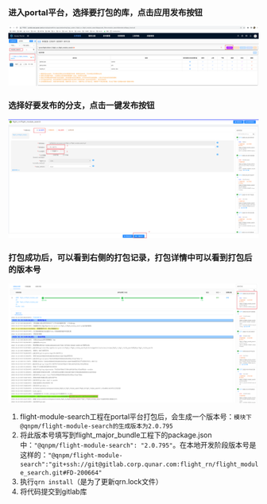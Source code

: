 ### 进入portal平台，选择要打包的库，点击应用发布按钮
![image.png](../../images/543b5005e41654033401fea0efa36930.png)
### 选择好要发布的分支，点击一键发布按钮
![image.png](../../images/1828b9bb49174e1f57d25cab712562fe.png)
### 打包成功后，可以看到右侧的打包记录，打包详情中可以看到打包后的版本号
![image.png](../../images/fc325da1b641822f15eaba782a46fc81.png)

1. flight-module-search工程在portal平台打包后，会生成一个版本号：`模块下@qnpm/flight-module-search的生成版本为2.0.795`
2. 将此版本号填写到flight_major_bundle工程下的package.json中：`"@qnpm/flight-module-search": "2.0.795"`。在本地开发阶段版本号是这样的：`"@qnpm/flight-module-search":"git+ssh://git@gitlab.corp.qunar.com:flight_rn/flight_module_search.git#FD-200664"`
3. 执行`qrn install`（是为了更新qrn.lock文件）
4. 将代码提交到gitlab库


